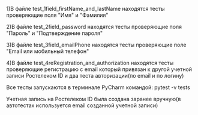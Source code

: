 1)В файле test_1field_firstName_and_lastName находятся тесты проверяющие поля "Имя" и "Фамилия"

2)В файле test_2field_password находятся тесты проверяющие поля "Пароль" и "Подтверждение пароля"

3)В файле test_3field_emailPhone находятся тесты проверяющие поле "Email или мобильный телефон"

4)В файле test_4reRegistration_and_authorization находятся тесты проверяющие регистрацию с email который привязан к другой учетной записи Ростелеком ID и два теста авторизации(по email и по логину)


Все тесты запускаются в терминале PyCharm командой: pytest -v  tests

Учетная запись на Ростелеком ID была создана заранее вручную(в автотестах используется email созданной учетной записи)
